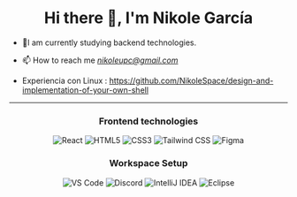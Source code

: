 <h1 align="center">Hi there 👋, I'm Nikole García </h1>
<!--
**NikoleSpace/NikoleSpace** is a ✨ _special_ ✨ repository because its `README.md` (this file) appears on your GitHub profile.
Here are some ideas to get you started:
- 🔭 I’m currently working on ...
- 🌱 I’m currently learning ...
- 👯 I’m looking to collaborate on ...
- 🤔 I’m looking for help with ...
- 💬 Ask me about ...
- 📫 How to reach me: ...
- 😄 Pronouns: ...
- ⚡ Fun fact: ...
-->

- 🔭I am currently studying backend technologies.

- 📫 How to reach me *nikoleupc@gmail.com*

- Experiencia con Linux : https://github.com/NikoleSpace/design-and-implementation-of-your-own-shell 

*************
<h3 align="center">Frontend technologies</h3>

<div align="center">
    <img src="https://img.shields.io/badge/React-20232A?style=for-the-badge&logo=react&logoColor=61DAFB" alt="React">
    <img src="https://img.shields.io/static/v1?style=for-the-badge&message=HTML5&color=E34F26&logo=HTML5&logoColor=FFFFFF&label=" alt="HTML5">
    <img src="https://img.shields.io/static/v1?style=for-the-badge&message=CSS3&color=1572B6&logo=CSS3&logoColor=FFFFFF&label=" alt="CSS3">
    <img src="https://img.shields.io/static/v1?style=for-the-badge&message=Tailwind+CSS&color=222222&logo=Tailwind+CSS&logoColor=06B6D4&label=" alt="Tailwind CSS">
    <img src="https://img.shields.io/static/v1?style=for-the-badge&message=Figma&color=F24E1E&logo=Figma&logoColor=FFFFFF&label=" alt="Figma">
</div>


<h3 align="center">Workspace Setup</h3>

<div align="center">
    <img src="https://img.shields.io/badge/VS_Code-198CCD?style=for-the-badge&logo=Visual-Studio-Code&logoColor=white" alt="VS Code">
    <img src="https://img.shields.io/badge/Discord-7289DA?style=for-the-badge&logo=discord&logoColor=white" alt="Discord">
    <img src="https://img.shields.io/badge/IntelliJ_IDEA-000000.svg?style=for-the-badge&logo=intellij-idea&logoColor=white" alt="IntelliJ IDEA">
    <img src="https://img.shields.io/badge/Eclipse-2C2255?style=for-the-badge&logo=eclipse&logoColor=white" alt="Eclipse">
</div>

<br />
<br />
